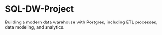 # SQL-DW-Project
Building a modern data warehouse with Postgres, including ETL processes, data modeling, and analytics.
